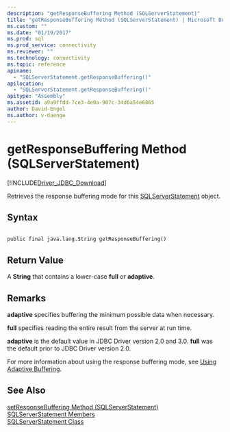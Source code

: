 ```yaml
---
description: "getResponseBuffering Method (SQLServerStatement)"
title: "getResponseBuffering Method (SQLServerStatement) | Microsoft Docs"
ms.custom: ""
ms.date: "01/19/2017"
ms.prod: sql
ms.prod_service: connectivity
ms.reviewer: ""
ms.technology: connectivity
ms.topic: reference
apiname: 
  - "SQLServerStatement.getResponseBuffering()"
apilocation: 
  - "SQLServerStatement.getResponseBuffering()"
apitype: "Assembly"
ms.assetid: a9a9ffdd-7ce3-4e0a-907c-34d6a54e6865
author: David-Engel
ms.author: v-daenge
---
```

# getResponseBuffering Method (SQLServerStatement)
[!INCLUDE[Driver_JDBC_Download](../../../includes/driver_jdbc_download.md)]

  Retrieves the response buffering mode for this [SQLServerStatement](../../../connect/jdbc/reference/sqlserverstatement-class.md) object.  
  
## Syntax  
  
```  
  
public final java.lang.String getResponseBuffering()  
```  
  
## Return Value  
 A **String** that contains a lower-case **full** or **adaptive**.  
  
## Remarks  
 **adaptive** specifies buffering the minimum possible data when necessary.  
  
 **full** specifies reading the entire result from the server at run time.  
  
 **adaptive** is the default value in JDBC Driver version 2.0 and 3.0. **full** was the default prior to JDBC Driver version 2.0.  
  
 For more information about using the response buffering mode, see [Using Adaptive Buffering](../../../connect/jdbc/using-adaptive-buffering.md).  
  
## See Also  
 [setResponseBuffering Method &#40;SQLServerStatement&#41;](../../../connect/jdbc/reference/setresponsebuffering-method-sqlserverstatement.md)   
 [SQLServerStatement Members](../../../connect/jdbc/reference/sqlserverstatement-members.md)   
 [SQLServerStatement Class](../../../connect/jdbc/reference/sqlserverstatement-class.md)  
  
  
